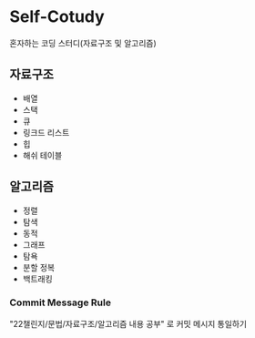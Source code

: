 # Self-Cotudy
혼자하는 코딩 스터디(자료구조 및 알고리즘)

## 자료구조
- 배열
- 스택
- 큐
- 링크드 리스트
- 힙
- 해쉬 테이블

## 알고리즘
- 정렬
- 탐색
- 동적
- 그래프
- 탐욕
- 분할 정복
- 백트래킹

### Commit Message Rule
"22챌린지/문법/자료구조/알고리즘 내용 공부" 로 커밋 메시지 통일하기
